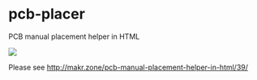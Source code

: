 # pcb-placer
PCB manual placement helper in HTML

<img src="http://makr.zone/wp-content/uploads/2017/07/pcb-placer.gif"></img>

Please see http://makr.zone/pcb-manual-placement-helper-in-html/39/
